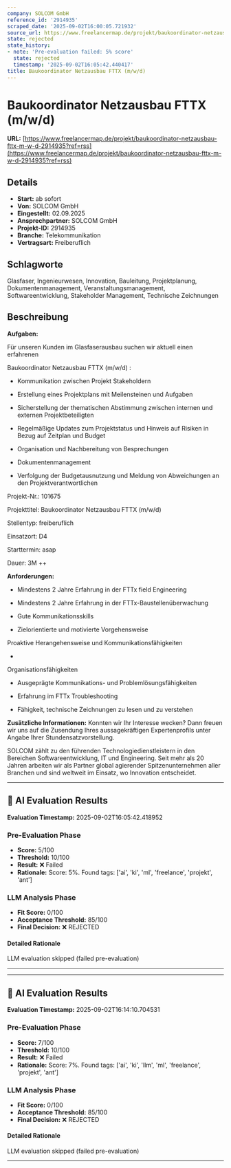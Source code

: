 ```yaml
---
company: SOLCOM GmbH
reference_id: '2914935'
scraped_date: '2025-09-02T16:00:05.721932'
source_url: https://www.freelancermap.de/projekt/baukoordinator-netzausbau-fttx-m-w-d-2914935?ref=rss
state: rejected
state_history:
- note: 'Pre-evaluation failed: 5% score'
  state: rejected
  timestamp: '2025-09-02T16:05:42.440417'
title: Baukoordinator Netzausbau FTTX (m/w/d)
---
```



# Baukoordinator Netzausbau FTTX (m/w/d)
**URL:** [https://www.freelancermap.de/projekt/baukoordinator-netzausbau-fttx-m-w-d-2914935?ref=rss](https://www.freelancermap.de/projekt/baukoordinator-netzausbau-fttx-m-w-d-2914935?ref=rss)
## Details
- **Start:** ab sofort
- **Von:** SOLCOM GmbH
- **Eingestellt:** 02.09.2025
- **Ansprechpartner:** SOLCOM GmbH
- **Projekt-ID:** 2914935
- **Branche:** Telekommunikation
- **Vertragsart:** Freiberuflich

## Schlagworte
Glasfaser, Ingenieurwesen, Innovation, Bauleitung, Projektplanung, Dokumentenmanagement, Veranstaltungsmanagement, Softwareentwicklung, Stakeholder Management, Technische Zeichnungen

## Beschreibung
**Aufgaben:**

Für unseren Kunden im Glasfaserausbau suchen wir aktuell einen erfahrenen

Baukoordinator Netzausbau FTTX (m/w/d) :

+ Kommunikation zwischen Projekt Stakeholdern

+ Erstellung eines Projektplans mit Meilensteinen und Aufgaben

+ Sicherstellung der thematischen Abstimmung zwischen internen und externen Projektbeteiligten

+ Regelmäßige Updates zum Projektstatus und Hinweis auf Risiken in Bezug auf Zeitplan und Budget

+ Organisation und Nachbereitung von Besprechungen

+ Dokumentenmanagement

+ Verfolgung der Budgetausnutzung und Meldung von Abweichungen an den Projektverantwortlichen

Projekt-Nr.:
101675

Projekttitel:
Baukoordinator Netzausbau FTTX (m/w/d)

Stellentyp:
freiberuflich

Einsatzort:
D4

Starttermin:
asap

Dauer:
3M ++

**Anforderungen:**

+ Mindestens 2 Jahre Erfahrung in der FTTx field Engineering

+ Mindestens 2 Jahre Erfahrung in der FTTx-Baustellenüberwachung

+ Gute Kommunikationsskills

+ Zielorientierte und motivierte Vorgehensweise

Proaktive Herangehensweise und Kommunikationsfähigkeiten

+

Organisationsfähigkeiten

+ Ausgeprägte Kommunikations- und Problemlösungsfähigkeiten

+ Erfahrung im FTTx Troubleshooting

+ Fähigkeit, technische Zeichnungen zu lesen und zu verstehen

**Zusätzliche Informationen:**
Konnten wir Ihr Interesse wecken? Dann freuen wir uns auf die Zusendung Ihres aussagekräftigen Expertenprofils unter Angabe Ihrer Stundensatzvorstellung.

SOLCOM zählt zu den führenden Technologiedienstleistern in den Bereichen Softwareentwicklung, IT und Engineering. Seit mehr als 20 Jahren arbeiten wir als Partner global agierender Spitzenunternehmen aller Branchen und sind weltweit im Einsatz, wo Innovation entscheidet.

---

## 🤖 AI Evaluation Results

**Evaluation Timestamp:** 2025-09-02T16:05:42.418952

### Pre-Evaluation Phase
- **Score:** 5/100
- **Threshold:** 10/100
- **Result:** ❌ Failed
- **Rationale:** Score: 5%. Found tags: ['ai', 'ki', 'ml', 'freelance', 'projekt', 'ant']

### LLM Analysis Phase
- **Fit Score:** 0/100
- **Acceptance Threshold:** 85/100
- **Final Decision:** ❌ REJECTED

#### Detailed Rationale
LLM evaluation skipped (failed pre-evaluation)

---


---

## 🤖 AI Evaluation Results

**Evaluation Timestamp:** 2025-09-02T16:14:10.704531

### Pre-Evaluation Phase
- **Score:** 7/100
- **Threshold:** 10/100
- **Result:** ❌ Failed
- **Rationale:** Score: 7%. Found tags: ['ai', 'ki', 'llm', 'ml', 'freelance', 'projekt', 'ant']

### LLM Analysis Phase
- **Fit Score:** 0/100
- **Acceptance Threshold:** 85/100
- **Final Decision:** ❌ REJECTED

#### Detailed Rationale
LLM evaluation skipped (failed pre-evaluation)

---
